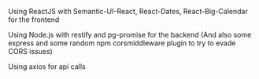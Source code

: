 Using ReactJS with Semantic-UI-React, React-Dates, React-Big-Calendar for the frontend

Using Node.js with restify and pg-promise for the backend (And also some express and some random npm corsmiddleware plugin to try to evade CORS issues)

Using axios for api calls

